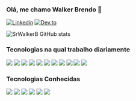 ### Olá, me chamo Walker Brendo 🦆
[![Linkedin](https://img.shields.io/badge/LinkedIn-0077B5?style=for-the-badge&logo=linkedin&logoColor=white)](https://www.linkedin.com/in/walker-brendo-7331191ab/)
[![Dev.to](https://img.shields.io/badge/dev.to-0A0A0A?style=for-the-badge&logo=devdotto&logoColor=white)](https://dev.to/srwalkerb)


![SrWalkerB GitHub stats](https://github-readme-stats.vercel.app/api?username=SrWalkerB&show_icons=true&theme=tokyonight&locale=pt-br)

### Tecnologias na qual trabalho diariamente
<div>
    <img
      src="https://img.shields.io/badge/Node.js-43853D?style=for-the-badge&logo=node.js&logoColor=white"
    />
    <img
      src="https://img.shields.io/badge/TypeScript-007ACC?style=for-the-badge&logo=typescript&logoColor=white"
    />
    <img
      src="https://img.shields.io/badge/JavaScript-323330?style=for-the-badge&logo=javascript&logoColor=F7DF1E"
    />
    <img
      src="https://img.shields.io/badge/Angular-DD0031?style=for-the-badge&logo=angular&logoColor=white"
    />
    <img
      src="https://img.shields.io/badge/Sass-CC6699?style=for-the-badge&logo=sass&logoColor=white"
    />
    <img
      src="https://img.shields.io/badge/Bootstrap-563D7C?style=for-the-badge&logo=bootstrap&logoColor=white"
    />
    <img
      src="https://img.shields.io/badge/MongoDB-4EA94B?style=for-the-badge&logo=mongodb&logoColor=white"
    />
    <img
      src="https://img.shields.io/badge/Google_Cloud-4285F4?style=for-the-badge&logo=google-cloud&logoColor=white"
    />
    <img
      src="https://img.shields.io/badge/redis-%23DD0031.svg?&style=for-the-badge&logo=redis&logoColor=white"
    />
    <img
      src="https://img.shields.io/badge/redis-%23DD0031.svg?&style=for-the-badge&logo=redis&logoColor=white"
    />
    <img
      src="https://img.shields.io/badge/Visual_Studio_Code-0078D4?style=for-the-badge&logo=visual%20studio%20code&logoColor=white"
    />
</div>

### Tecnologias Conhecidas
<div>
    <img
      src="https://img.shields.io/badge/Python-14354C?style=for-the-badge&logo=python&logoColor=white"
    />
    <img
      src="https://img.shields.io/badge/React-20232A?style=for-the-badge&logo=react&logoColor=61DAFB"
    />
    <img
      src="https://img.shields.io/badge/PostgreSQL-316192?style=for-the-badge&logo=postgresql&logoColor=white"
    />
    <img
      src="https://img.shields.io/badge/Amazon_AWS-232F3E?style=for-the-badge&logo=amazon-aws&logoColor=white"
    />
    <img
      src="https://img.shields.io/badge/Heroku-430098?style=for-the-badge&logo=heroku&logoColor=white"
    />
    <img
      src="https://img.shields.io/badge/React_Native-20232A?style=for-the-badge&logo=react&logoColor=61DAFB"
    />
</div>
